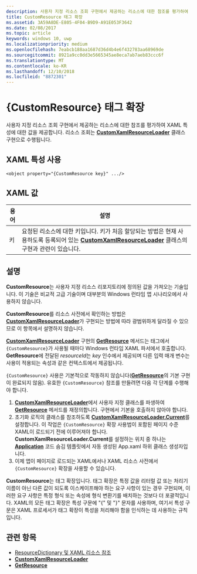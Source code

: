 ```yaml
---
description: 사용자 지정 리소스 조회 구현에서 제공하는 리소스에 대한 참조를 평가하여 XAML 특성에 대한 값을 제공합니다. 리소스 조회는 CustomXamlResourceLoader 클래스 구현으로 수행됩니다.
title: CustomResource 태그 확장
ms.assetid: 3A59A8DE-E805-4F04-B9D9-A91E053F3642
ms.date: 02/08/2017
ms.topic: article
keywords: windows 10, uwp
ms.localizationpriority: medium
ms.openlocfilehash: 7eabcb188aa1687d36d4b4e6f432783aa68969de
ms.sourcegitcommit: 8921a9cc0dd3e5665345ae8eca7ab7aeb83ccc6f
ms.translationtype: MT
ms.contentlocale: ko-KR
ms.lasthandoff: 12/10/2018
ms.locfileid: "8872301"
---
```

# <a name="customresource-markup-extension"></a>{CustomResource} 태그 확장


사용자 지정 리소스 조회 구현에서 제공하는 리소스에 대한 참조를 평가하여 XAML 특성에 대한 값을 제공합니다. 리소스 조회는 [**CustomXamlResourceLoader**](https://msdn.microsoft.com/library/windows/apps/br243327) 클래스 구현으로 수행됩니다.

## <a name="xaml-attribute-usage"></a>XAML 특성 사용

``` syntax
<object property="{CustomResource key}" .../>
```

## <a name="xaml-values"></a>XAML 값

| 용어 | 설명 |
|------|-------------|
| 키 | 요청된 리소스에 대한 키입니다. 키가 처음 할당되는 방법은 현재 사용하도록 등록되어 있는 [**CustomXamlResourceLoader**](https://msdn.microsoft.com/library/windows/apps/br243327) 클래스의 구현과 관련이 있습니다. |

## <a name="remarks"></a>설명

**CustomResource**는 사용자 지정 리소스 리포지토리에 정의된 값을 가져오는 기술입니다. 이 기술은 비교적 고급 기술이며 대부분의 Windows 런타임 앱 시나리오에서 사용하지 않습니다.

**CustomResource**를 리소스 사전에서 확인하는 방법은 [**CustomXamlResourceLoader**](https://msdn.microsoft.com/library/windows/apps/br243327)가 구현되는 방법에 따라 광범위하게 달라질 수 있으므로 이 항목에서 설명하지 않습니다.

[**CustomXamlResourceLoader**](https://msdn.microsoft.com/library/windows/apps/br243327) 구현의 [**GetResource**](https://msdn.microsoft.com/library/windows/apps/br243340) 메서드는 태그에서 `{CustomResource}`가 사용될 때마다 Windows 런타임 XAML 파서에서 호출합니다. **GetResource**에 전달된 *resourceId*는 *key* 인수에서 제공되며 다른 입력 매개 변수는 사용이 적용되는 속성과 같은 컨텍스트에서 제공됩니다.

`{CustomResource}` 사용은 기본적으로 작동하지 않습니다([**GetResource**](https://msdn.microsoft.com/library/windows/apps/br243340)의 기본 구현이 완료되지 않음). 유효한 `{CustomResource}` 참조를 만들려면 다음 각 단계를 수행해야 합니다.

1.  [**CustomXamlResourceLoader**](https://msdn.microsoft.com/library/windows/apps/br243327)에서 사용자 지정 클래스를 파생하여 [**GetResource**](https://msdn.microsoft.com/library/windows/apps/br243340) 메서드를 재정의합니다. 구현에서 기본을 호출하지 않아야 합니다.
2.  초기화 로직의 클래스를 참조하도록 [**CustomXamlResourceLoader.Current**](https://msdn.microsoft.com/library/windows/apps/br243328)를 설정합니다. 이 작업은 `{CustomResource}` 확장 사용법이 포함된 페이지 수준 XAML이 로드되기 전에 이루어져야 합니다. **CustomXamlResourceLoader.Current**를 설정하는 위치 중 하나는 [**Application**](https://msdn.microsoft.com/library/windows/apps/br242324) 코드 숨김 템플릿에서 자동 생성된 App.xaml 하위 클래스 생성자입니다.
3.  이제 앱이 페이지로 로드되는 XAML에서나 XAML 리소스 사전에서 `{CustomResource}` 확장을 사용할 수 있습니다.

**CustomResource**는 태그 확장입니다. 태그 확장은 특정 값을 리터럴 값 또는 처리기 이름이 아닌 다른 값이 되도록 이스케이프해야 하는 요구 사항이 있는 경우 구현되며, 이러한 요구 사항은 특정 형식 또는 속성에 형식 변환기를 배치하는 것보다 더 포괄적입니다. XAML의 모든 태그 확장은 특성 구문에 "\{" 및 "\}" 문자를 사용하며, 여기서 특성 구문은 XAML 프로세서가 태그 확장이 특성을 처리해야 함을 인식하는 데 사용하는 규칙입니다.

## <a name="related-topics"></a>관련 항목

* [ResourceDictionary 및 XAML 리소스 참조](https://msdn.microsoft.com/library/windows/apps/mt187273)
* [**CustomXamlResourceLoader**](https://msdn.microsoft.com/library/windows/apps/br243327)
* [**GetResource**](https://msdn.microsoft.com/library/windows/apps/br243340)

